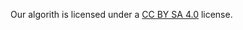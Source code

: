Our algorith is licensed under a [CC BY SA 4.0](https://creativecommons.org/licenses/by-sa/4.0/) license. 

